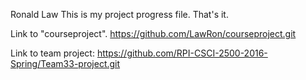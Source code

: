 Ronald Law
This is my project progress file.
That's it.

Link to "courseproject".
https://github.com/LawRon/courseproject.git

Link to team project:
https://github.com/RPI-CSCI-2500-2016-Spring/Team33-project.git

